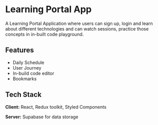 
# Learning Portal App

A Learning Portal Application where users can sign up, login and learn about different technologies and can watch sessions, practice those concepts in in-built code playground.


## Features

- Daily Schedule
- User Journey
- In-build code editor
- Bookmarks

## Tech Stack

**Client:** React, Redux toolkit, Styled Components

**Server:** Supabase for data storage

